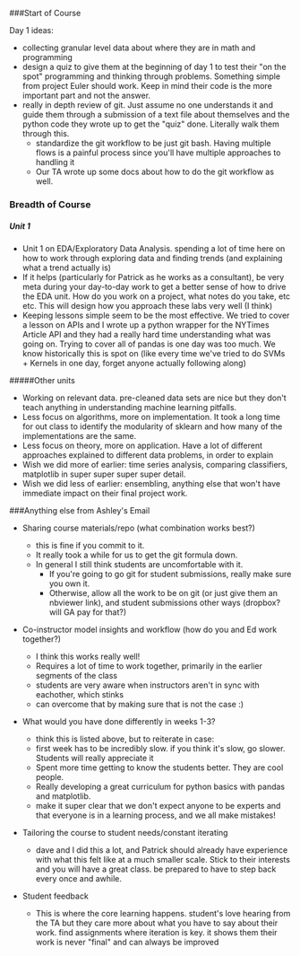 ###Start of Course

Day 1 ideas:

* collecting granular level data about where they are in math and programming
* design a quiz to give them at the beginning of day 1 to test their "on the spot" programming and thinking through problems. Something simple from project Euler should work. Keep in mind their code is the more important part and not the answer.
* really in depth review of git. Just assume no one understands it and guide them through a submission of a text file about themselves and the python code they wrote up to get the "quiz" done. Literally walk them through this.
	* standardize the git workflow to be just git bash. Having multiple flows is a painful process since you'll have multiple approaches to handling it
	* Our TA wrote up some docs about how to do the git workflow as well.
	

### Breadth of Course

##### Unit 1

* Unit 1 on EDA/Exploratory Data Analysis. spending a lot of time here on how to work through exploring data and finding trends (and explaining what a trend actually is)
* If it helps (particularly for Patrick as he works as a consultant), be very meta during your day-to-day work to get a better sense of how to drive the EDA unit. How do you work on a project, what notes do you take, etc etc. This will design how you approach these labs very well (I think)
* Keeping lessons simple seem to be the most effective. We tried to cover a lesson on APIs and I wrote up a python wrapper for the NYTimes Article API and they had a really hard time understanding what was going on. Trying to cover all of pandas is one day was too much. We know historically this is spot on (like every time we've tried to do SVMs + Kernels in one day, forget anyone actually following along)


#####Other units

* Working on relevant data. pre-cleaned data sets are nice but they don't teach anything in understanding machine learning pitfalls. 
* Less focus on algorithms, more on implementation. It took a long time for out class to identify the modularity of sklearn and how many of the implementations are the same. 
* Less focus on theory, more on application. Have a lot of different approaches explained to different data problems, in order to explain 
* Wish we did more of earlier: time series analysis, comparing classifiers, matplotlib in super super super super detail.
* Wish we did less of earlier: ensembling, anything else that won't have immediate impact on their final project work.

###Anything else from Ashley's Email

- Sharing course materials/repo (what combination works best?)
	- this is fine if you commit to it.
	- It really took a while for us to get the git formula down. 
	- In general I still think students are uncomfortable with it.
		- If you're going to go git for student submissions, really make sure you own it.
		- Otherwise, allow all the work to be on git (or just give them an nbviewer link), and student submissions other ways (dropbox? will GA pay for that?)

- Co-instructor model insights and workflow (how do you and Ed work together?)
	- I think this works really well!
	- Requires a lot of time to work together, primarily in the earlier segments of the class
	- students are very aware when instructors aren't in sync with eachother, which stinks
	- can overcome that by making sure that is not the case :)
	
- What would you have done differently in weeks 1-3?
	- think this is listed above, but to reiterate in case:
	- first week has to be incredibly slow. if you think it's slow, go slower. Students will really appreciate it
	- Spent more time getting to know the students better. They are cool people.
	- Really developing a great curriculum for python basics with pandas and matplotlib. 
	- make it super clear that we don't expect anyone to be experts and that everyone is in a learning process, and we all make mistakes!
	
- Tailoring the course to student needs/constant iterating
	- dave and I did this a lot, and Patrick should already have experience with what this felt like at a much smaller scale. Stick to their interests and you will have a great class. be prepared to have to step back every once and awhile.
	
- Student feedback 
	- This is where the core learning happens. student's love hearing from the TA but they care more about what you have to say about their work. find assignments where iteration is key. it shows them their work is never "final" and can always be improved